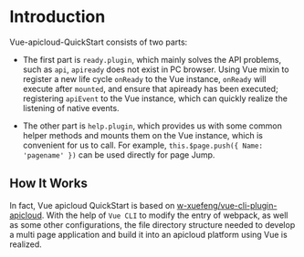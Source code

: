 # Introduction

<Bit/>

Vue-apicloud-QuickStart consists of two parts:

- The first part is `ready.plugin`, which mainly solves the API problems, such as `api`, `apiready` does not exist in PC browser. Using Vue mixin to register a new life cycle `onReady` to the Vue instance, `onReady` will execute after `mounted`, and ensure that apiready has been executed; registering `apiEvent` to the Vue instance, which can quickly realize the listening of native events.

- The other part is `help.plugin`, which provides us with some common helper methods and mounts them on the Vue instance, which is convenient for us to call. For example, `this.$page.push({ Name: 'pagename' })` can be used directly for page Jump.

## How It Works

In fact, Vue apicloud QuickStart is based on [w-xuefeng/vue-cli-plugin-apicloud](https://github.com/w-xuefeng/vue-cli-plugin-apicloud). With the help of `Vue CLI` to modify the entry of webpack, as well as some other configurations, the file directory structure needed to develop a multi page application and build it into an apicloud platform using Vue is realized.
